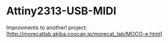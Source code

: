 # Attiny2313-USB-MIDI
Improvments to anotherl project: [http://morecatlab.akiba.coocan.jp/morecat_lab/MOCO-e.html]
